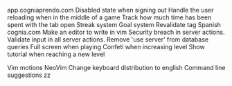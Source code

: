 <!-- markdownlint-disable-file -->
app.cogniaprendo.com
Disabled state when signing out
Handle the user reloading when in the middle of a game
Track how much time has been spent with the tab open
Streak system
Goal system
Revalidate tag
Spanish
cognia.com
Make an editor to write in vim
Security breach in server actions. Validate input in all server actions. Remove 'use server' from database queries
Full screen when playing
Confeti when increasing level
Show tutorial when reaching a new level




Vim motions
NeoVim
Change keyboard distribution to english
Command line suggestions
<C-d>zz